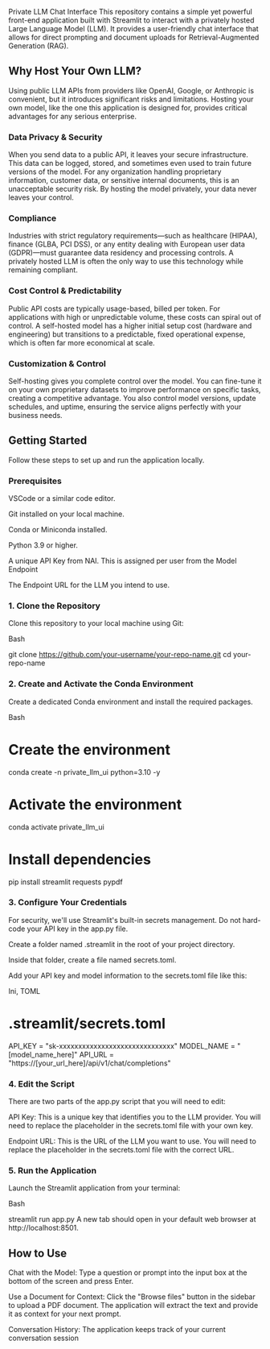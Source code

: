Private LLM Chat Interface
This repository contains a simple yet powerful front-end application built with Streamlit to interact with a privately hosted Large Language Model (LLM). It provides a user-friendly chat interface that allows for direct prompting and document uploads for Retrieval-Augmented Generation (RAG).

## Why Host Your Own LLM?
Using public LLM APIs from providers like OpenAI, Google, or Anthropic is convenient, but it introduces significant risks and limitations. Hosting your own model, like the one this application is designed for, provides critical advantages for any serious enterprise.

### Data Privacy & Security
When you send data to a public API, it leaves your secure infrastructure. This data can be logged, stored, and sometimes even used to train future versions of the model. For any organization handling proprietary information, customer data, or sensitive internal documents, this is an unacceptable security risk. By hosting the model privately, your data never leaves your control.

### Compliance
Industries with strict regulatory requirements—such as healthcare (HIPAA), finance (GLBA, PCI DSS), or any entity dealing with European user data (GDPR)—must guarantee data residency and processing controls. A privately hosted LLM is often the only way to use this technology while remaining compliant.

### Cost Control & Predictability
Public API costs are typically usage-based, billed per token. For applications with high or unpredictable volume, these costs can spiral out of control. A self-hosted model has a higher initial setup cost (hardware and engineering) but transitions to a predictable, fixed operational expense, which is often far more economical at scale.

### Customization & Control
Self-hosting gives you complete control over the model. You can fine-tune it on your own proprietary datasets to improve performance on specific tasks, creating a competitive advantage. You also control model versions, update schedules, and uptime, ensuring the service aligns perfectly with your business needs.

## Getting Started
Follow these steps to set up and run the application locally.

### Prerequisites
VSCode or a similar code editor.

Git installed on your local machine.

Conda or Miniconda installed.

Python 3.9 or higher.

A unique API Key from NAI. This is assigned per user from the Model Endpoint

The Endpoint URL for the LLM you intend to use.

### 1. Clone the Repository
Clone this repository to your local machine using Git:

Bash

git clone https://github.com/your-username/your-repo-name.git
cd your-repo-name
### 2. Create and Activate the Conda Environment
Create a dedicated Conda environment and install the required packages.

Bash

# Create the environment
conda create -n private_llm_ui python=3.10 -y

# Activate the environment
conda activate private_llm_ui

# Install dependencies
pip install streamlit requests pypdf
### 3. Configure Your Credentials
For security, we'll use Streamlit's built-in secrets management. Do not hard-code your API key in the app.py file.

Create a folder named .streamlit in the root of your project directory.

Inside that folder, create a file named secrets.toml.

Add your API key and model information to the secrets.toml file like this:

Ini, TOML

# .streamlit/secrets.toml

API_KEY = "sk-xxxxxxxxxxxxxxxxxxxxxxxxxxxxxx"
MODEL_NAME = "[model_name_here]"
API_URL = "https://[your_url_here]/api/v1/chat/completions"
### 4. Edit the Script
There are two parts of the app.py script that you will need to edit:

API Key: This is a unique key that identifies you to the LLM provider. You will need to replace the placeholder in the secrets.toml file with your own key.

Endpoint URL: This is the URL of the LLM you want to use. You will need to replace the placeholder in the secrets.toml file with the correct URL.

### 5. Run the Application
Launch the Streamlit application from your terminal:

Bash

streamlit run app.py
A new tab should open in your default web browser at http://localhost:8501.

## How to Use
Chat with the Model: Type a question or prompt into the input box at the bottom of the screen and press Enter.

Use a Document for Context: Click the "Browse files" button in the sidebar to upload a PDF document. The application will extract the text and provide it as context for your next prompt.

Conversation History: The application keeps track of your current conversation session

